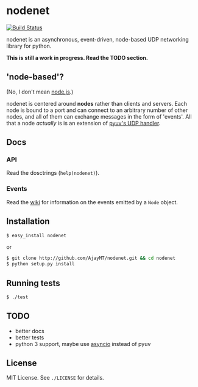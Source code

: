 
# nodenet
[![Build Status](https://travis-ci.org/AjayMT/nodenet.svg)](https://travis-ci.org/AjayMT/nodenet)

nodenet is an asynchronous, event-driven, node-based UDP networking library for python.

**This is still a work in progress. Read the TODO section.**

## 'node-based'?
(No, I don't mean [node.js](http://nodejs.org).)

nodenet is centered around **nodes** rather than clients and servers. Each node is bound to a port and can connect to an arbitrary number of other nodes, and all of them can exchange messages in the form of 'events'. All that a node *actually* is is an extension of [pyuv's UDP handler](http://pyuv.readthedocs.org/en/latest/udp.html).

## Docs
### API
Read the dosctrings (`help(nodenet)`).

### Events
Read the [wiki](http://github.com/AjayMT/nodenet/wiki) for information on the events emitted by a `Node` object.

## Installation
```sh
$ easy_install nodenet
```
or
```sh
$ git clone http://github.com/AjayMT/nodenet.git && cd nodenet
$ python setup.py install
```

## Running tests
```sh
$ ./test
```

## TODO
- better docs
- better tests
- python 3 support, maybe use [asyncio](https://docs.python.org/dev/library/asyncio.html) instead of pyuv

## License
MIT License. See `./LICENSE` for details.
